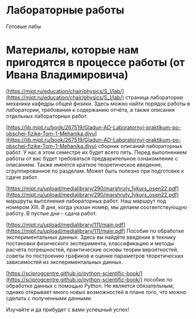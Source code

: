 # Лабораторные работы
Готовые лабы 

# Материалы, которые нам пригодятся в процессе работы (от Ивана Владимировича)

[https://mipt.ru/education/chair/physics/S_I/lab/](https://mipt.ru/education/chair/physics/S_I/lab/) страница лаборатории механики кафедры общей физики. Здесь можно найти порядок работы в лаборатории, требования к содержанию отчёта, а также описания отдельных лабораторных работ.

[https://lib.mipt.ru/book/267519/Gladun-AD-Laboratornyi-praktikum-po-obschei-fizike-Tom-1-Mehanika.djvu](https://lib.mipt.ru/book/267519/Gladun-AD-Laboratornyi-praktikum-po-obschei-fizike-Tom-1-Mehanika.djvu) сборник описаний лабораторных работ. У нас в этом семестре их будет всего пять. Перед выполнением работы от вас будет требоваться предварительное ознакомление с описанием. Также имеется краткое теоретическое введение, сгруппированное по разделам. Может быть полезно при подготовке к сдаче работ.

[https://mipt.ru/upload/medialibrary/290/marshruty_1ykurs_osen22.pdf](https://mipt.ru/upload/medialibrary/290/marshruty_1ykurs_osen22.pdf) маршруты выполнения лабораторных работ. Наш маршрут под номером XIII. В дни, когда указан номер, мы делаем соответствующую работу. В пустые дни - сдача работ.

[https://mipt.ru/upload/medialibrary/111/main.pdf](https://mipt.ru/upload/medialibrary/111/main.pdf) Пособие по обработке экспериментальных данных. Здесь вы найдёте введение в технику постановки физического эксперимента, классификацию и методы расчёта погрешностей, практические основы теории вероятностей, советы по построению графиков и оценке параметров теоретических зависимостей из экспериментальных данных.

[https://sciprogcentre.github.io/python-scientific-book/](https://sciprogcentre.github.io/python-scientific-book/) пособие по обработке данных с помощью Python. Не является обязательным, однако открывает много новых возможностей в плане того, что можно сделать с полученными данными.

Изучайте и да прибудет с вами успешный успех!
